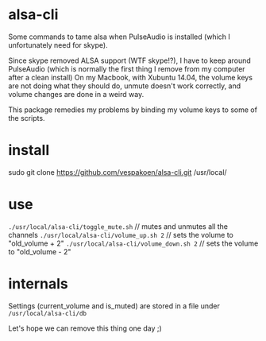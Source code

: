 # alsa-cli

Some commands to tame alsa when PulseAudio is installed (which I unfortunately need for skype).

Since skype removed ALSA support (WTF skype!?), I have to keep around PulseAudio (which is normally the first thing I remove from my computer after a clean install)
On my Macbook, with Xubuntu 14.04, the volume keys are not doing what they should do, unmute doesn't work correctly, and volume changes are done in a weird way.

This package remedies my problems by binding my volume keys to some of the scripts.

# install

sudo git clone https://github.com/vespakoen/alsa-cli.git /usr/local/

# use

`./usr/local/alsa-cli/toggle_mute.sh` // mutes and unmutes all the channels
`./usr/local/alsa-cli/volume_up.sh 2` // sets the volume to "old_volume + 2"
`./usr/local/alsa-cli/volume_down.sh 2` // sets the volume to "old_volume - 2"

# internals

Settings (current_volume and is_muted) are stored in a file under `/usr/local/alsa-cli/db`

Let's hope we can remove this thing one day ;)
